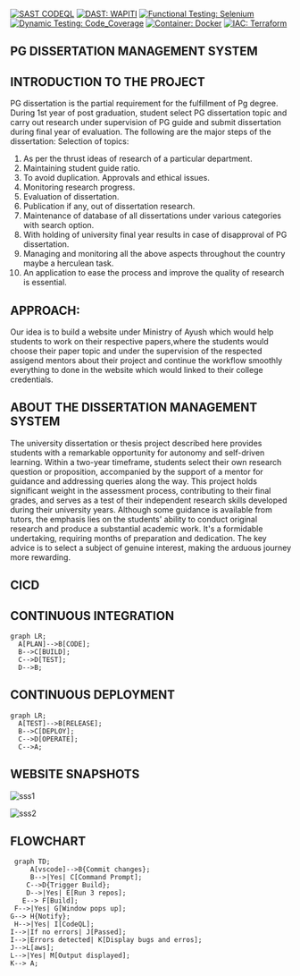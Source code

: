 [![SAST CODEQL](https://img.shields.io/badge/SAST-CODEQL-voilet.svg)](https://github.com/github/codeql)
[![DAST: WAPITI](https://img.shields.io/badge/DAST-WAPITI-indigo.svg)](https://github.com/wapiti-scanner/wapiti)
[![Functional Testing: Selenium](https://img.shields.io/badge/:Functional_Testing-Selenium-blue.svg)](https://github.com/SeleniumHQ/selenium)
[![Dynamic Testing: Code_Coverage](https://img.shields.io/badge/:Dynamic_Testing-Code_Coverage-green.svg)](https://github.com/marketplace/codecov)
[![Container: Docker](https://img.shields.io/badge/:Container-Docker-yellow.svg)](https://github.com/docker/getting-started)
[![IAC: Terraform](https://img.shields.io/badge/:IAC-Terraform-orange.svg)](https://github.com/hashicorp/terraform)

## PG DISSERTATION MANAGEMENT SYSTEM 

  ## INTRODUCTION TO THE PROJECT
 
  PG dissertation is the partial requirement for the fulfillment of Pg degree. During 1st year of post graduation, student select PG dissertation topic and carry out research under supervision of PG guide and     submit dissertation during final year of evaluation. The following are the major steps of the dissertation: Selection of topics: 
  1. As per the thrust ideas of research of a particular department.
  2. Maintaining student guide ratio.
  3. To avoid duplication. Approvals and ethical issues.
  4. Monitoring research progress.
  5. Evaluation of dissertation.
  6. Publication if any, out of dissertation research.
  7. Maintenance of database of all dissertations under various categories with search option.
  8. With holding of university final year results in case of disapproval of PG dissertation.
  9. Managing and monitoring all the above aspects throughout the country maybe a herculean task.
  10. An application to ease the process and improve the quality of research is essential.
      
## APPROACH:

 Our idea is to build a website under Ministry of Ayush which would help students to work on their respective papers,where the students would choose their paper topic and under the supervision of  the respected assigend mentors about their project and continue the workflow smoothly everything to done in the website which would linked to their college credentials.

 
 ## ABOUT THE DISSERTATION MANAGEMENT SYSTEM
  The university dissertation or thesis project described here provides students with a remarkable opportunity for autonomy and self-driven learning. Within a two-year timeframe, students select their own research    question or proposition, accompanied by the support of a mentor for guidance and addressing queries along the way. This project holds significant weight in the assessment process, contributing to their final        grades, and serves as a test of their independent research skills developed during their university years. Although some guidance is available from tutors, the emphasis lies on the students' ability to conduct      original research and produce a substantial academic work. It's a formidable undertaking, requiring months of preparation and dedication. The key advice is to select a subject of genuine interest, making the        arduous journey more rewarding.


## CICD
  ## CONTINUOUS INTEGRATION
  ```mermaid
graph LR;
    A[PLAN]-->B[CODE];
    B-->C[BUILD];
    C-->D[TEST];
    D-->B;
```

  ## CONTINUOUS DEPLOYMENT
  ```mermaid
graph LR;
    A[TEST]-->B[RELEASE];
    B-->C[DEPLOY];
    C-->D[OPERATE];
    C-->A;
```

## WEBSITE SNAPSHOTS
![sss1](https://github.com/PD-NET/Devnew/assets/141448013/e21d57c1-6935-4fb2-85e8-1fcfe12df0a6)

![sss2](https://github.com/PD-NET/Devnew/assets/141448013/7effe361-b355-4113-a380-8b3d1b5f199b)

 ## FLOWCHART 

 ```mermaid
  graph TD;
      A[vscode]-->B{Commit changes};
      B-->|Yes| C[Command Prompt];
     C-->D{Trigger Build};
     D-->|Yes| E[Run 3 repos];
    E--> F[Build];
  F-->|Yes| G[Window pops up];
G--> H{Notify};
  H-->|Yes| I[CodeQL];
I-->|If no errors| J[Passed];
I-->|Errors detected| K[Display bugs and erros];
J-->L[aws];
L-->|Yes| M[Output displayed];
K--> A;
```

 
 
